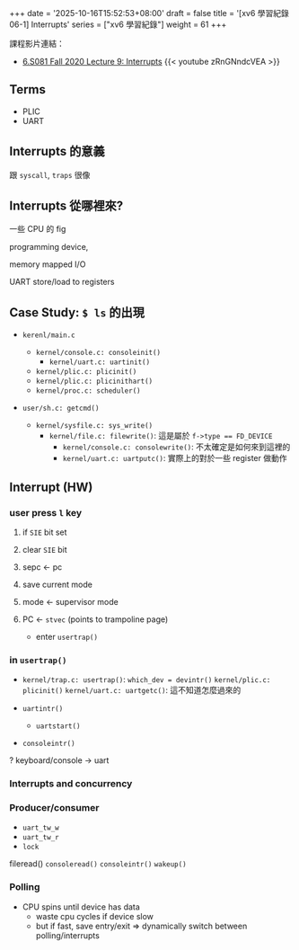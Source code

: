 +++
date = '2025-10-16T15:52:53+08:00'
draft = false
title = '[xv6 學習紀錄 06-1] Interrupts'
series = ["xv6 學習紀錄"]
weight = 61
+++

課程影片連結：
* [6.S081 Fall 2020 Lecture 9: Interrupts](https://www.youtube.com/watch?v=zRnGNndcVEA)
{{< youtube zRnGNndcVEA >}}

## Terms
* PLIC
* UART

## Interrupts 的意義

跟 `syscall`, `traps` 很像
## Interrupts 從哪裡來?
一些 CPU 的 fig

programming device, 

memory mapped I/O

UART store/load to registers

## Case Study: `$ ls` 的出現

* `kerenl/main.c`
    * `kernel/console.c: consoleinit()`
        * `kernel/uart.c: uartinit()`
    * `kernel/plic.c: plicinit()`
    * `kernel/plic.c: plicinithart()`
    * `kernel/proc.c: scheduler()`

* `user/sh.c: getcmd()`
    * `kernel/sysfile.c: sys_write()`
        * `kernel/file.c: filewrite()`: 這是屬於 `f->type == FD_DEVICE`
            * `kernel/console.c: consolewrite()`: 不太確定是如何來到這裡的
            * `kernel/uart.c: uartputc()`: 實際上的對於一些 register 做動作

## Interrupt (HW)

### user press `l` key
1. if `SIE` bit set
1. clear `SIE` bit

1. sepc <- pc
1. save current mode
1. mode <- supervisor mode
1. PC <- `stvec` (points to trampoline page)
    * enter `usertrap()`

### in `usertrap()`
* `kernel/trap.c: usertrap()`: `which_dev = devintr()`
    `kernel/plic.c: plicinit()`
    `kernel/uart.c: uartgetc()`: 這不知道怎麼過來的

* `uartintr()`
    * `uartstart()`
* `consoleintr()`

? keyboard/console -> uart

### Interrupts and concurrency
### Producer/consumer
* `uart_tw_w`
* `uart_tw_r`
* `lock`

fileread()
`consoleread()`
`consoleintr()`
`wakeup()`

### Polling
* CPU spins until device has data
    * waste cpu cycles if device slow
    * but if fast, save entry/exit
=> dynamically switch between polling/interrupts

